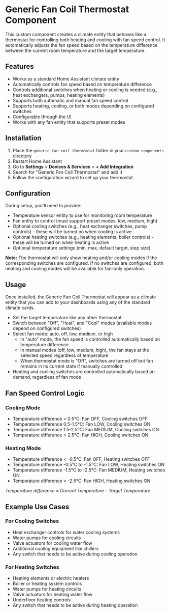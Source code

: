 # Generic Fan Coil Thermostat Component

This custom component creates a climate entity that behaves like a thermostat for controlling both heating and cooling with fan speed control. It automatically adjusts the fan speed based on the temperature difference between the current room temperature and the target temperature.

## Features

- Works as a standard Home Assistant climate entity
- Automatically controls fan speed based on temperature difference
- Controls additional switches when heating or cooling is needed (e.g., heat exchangers, pumps, heating elements)
- Supports both automatic and manual fan speed control
- Supports heating, cooling, or both modes depending on configured switches
- Configurable through the UI
- Works with any fan entity that supports preset modes

## Installation

1. Place the `generic_fan_coil_thermostat` folder in your `custom_components` directory
2. Restart Home Assistant
3. Go to **Settings** > **Devices & Services** > **+ Add Integration**
4. Search for "Generic Fan Coil Thermostat" and add it
5. Follow the configuration wizard to set up your thermostat

## Configuration

During setup, you'll need to provide:

- Temperature sensor entity to use for monitoring room temperature
- Fan entity to control (must support preset modes: low, medium, high)
- Optional cooling switches (e.g., heat exchanger switches, pump controls) - these will be turned on when cooling is active
- Optional heating switches (e.g., heating elements, boiler controls) - these will be turned on when heating is active
- Optional temperature settings (min, max, default target, step size)

**Note:** The thermostat will only show heating and/or cooling modes if the corresponding switches are configured. If no switches are configured, both heating and cooling modes will be available for fan-only operation.

## Usage

Once installed, the Generic Fan Coil Thermostat will appear as a climate entity that you can add to your dashboards using any of the standard climate cards.

- Set the target temperature like any other thermostat
- Switch between "Off", "Heat", and "Cool" modes (available modes depend on configured switches)
- Select fan mode: auto, off, low, medium, or high
  - In "auto" mode, the fan speed is controlled automatically based on temperature difference
  - In manual modes (off, low, medium, high), the fan stays at the selected speed regardless of temperature
  - When thermostat mode is "Off", switches are turned off but fan remains in its current state if manually controlled
- Heating and cooling switches are controlled automatically based on demand, regardless of fan mode

## Fan Speed Control Logic

### Cooling Mode
- Temperature difference < 0.5°C: Fan OFF, Cooling switches OFF
- Temperature difference 0.5-1.5°C: Fan LOW, Cooling switches ON
- Temperature difference 1.5-2.5°C: Fan MEDIUM, Cooling switches ON
- Temperature difference > 2.5°C: Fan HIGH, Cooling switches ON

### Heating Mode
- Temperature difference < -0.5°C: Fan OFF, Heating switches OFF
- Temperature difference -0.5°C to -1.5°C: Fan LOW, Heating switches ON
- Temperature difference -1.5°C to -2.5°C: Fan MEDIUM, Heating switches ON
- Temperature difference < -2.5°C: Fan HIGH, Heating switches ON

*Temperature difference = Current Temperature - Target Temperature*

## Example Use Cases

### For Cooling Switches
- Heat exchanger controls for water cooling systems
- Water pumps for cooling circuits
- Valve actuators for cooling water flow
- Additional cooling equipment like chillers
- Any switch that needs to be active during cooling operation

### For Heating Switches
- Heating elements or electric heaters
- Boiler or heating system controls
- Water pumps for heating circuits
- Valve actuators for heating water flow
- Underfloor heating controls
- Any switch that needs to be active during heating operation
